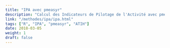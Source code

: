 ```yaml
---
title: "IPA avec pmeasyr"
description: "Calcul des Indicateurs de Pilotage de l'Activité avec pmeasyr"
link: "/methodes/ipa/ipa.html"
tags: ["R", "IPA", "pmeasyr", "ATIH"]
date: 2018-03-05
weight: 1
draft: false
---
```

